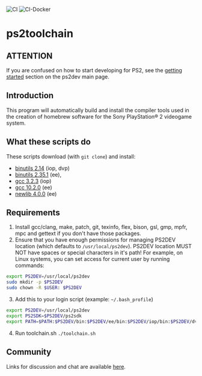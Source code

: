 ![CI](https://github.com/ps2dev/ps2toolchain/workflows/CI/badge.svg)
![CI-Docker](https://github.com/ps2dev/ps2toolchain/workflows/CI-Docker/badge.svg)

# ps2toolchain

## **ATTENTION**

If you are confused on how to start developing for PS2, see the
[getting started](https://ps2dev.github.io/#getting-started) section on
the ps2dev main page.  

## Introduction

This program will automatically build and install the compiler tools used in the creation of homebrew software for the Sony PlayStation® 2 videogame system.

## What these scripts do

These scripts download (with `git clone`) and install:

-   [binutils 2.14](http://www.gnu.org/software/binutils/ "binutils") (iop, dvp)
-   [binutils 2.35.1](http://www.gnu.org/software/binutils/ "binutils") (ee),
-   [gcc 3.2.3](https://gcc.gnu.org/ "gcc") (iop)
-   [gcc 10.2.0](https://gcc.gnu.org/ "gcc") (ee)
-   [newlib 4.0.0](https://sourceware.org/newlib/ "newlib") (ee)

## Requirements

1.  Install gcc/clang, make, patch, git, texinfo, flex, bison, gsl, gmp, mpfr, mpc and gettext if you don't have those packages.
2.  Ensure that you have enough permissions for managing PS2DEV location (which defaults to `/usr/local/ps2dev`). PS2DEV location MUST NOT have spaces or special characters in it's path! For example, on Linux systems, you can set access for current user by running commands:
```bash
export PS2DEV=/usr/local/ps2dev
sudo mkdir -p $PS2DEV
sudo chown -R $USER: $PS2DEV
```
3.  Add this to your login script (example: `~/.bash_profile`)
```bash
export PS2DEV=/usr/local/ps2dev
export PS2SDK=$PS2DEV/ps2sdk
export PATH=$PATH:$PS2DEV/bin:$PS2DEV/ee/bin:$PS2DEV/iop/bin:$PS2DEV/dvp/bin:$PS2SDK/bin
```
4.  Run toolchain.sh
    `./toolchain.sh`

## Community

Links for discussion and chat are available
[here](https://ps2dev.github.io/#community).  
